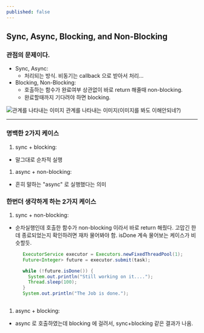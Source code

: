 ```yaml
---
published: false
---
```

## Sync, Async, Blocking, and Non-Blocking

### 관점의 문제이다.

- Sync, Async:
  - 처리되는 방식. 비동기는 callback 으로 받아서 처리...
- Blocking, Non-Blocking:
  - 호출하는 함수가 완료여부 상관없이 바로 return 해줄때 non-blocking.
  - 완료할때까지 기다려야 하면 blocking.



![관계를 나타내는 이미지]({{site.baseurl}}/_posts/2020/2020-12-30/2020-12-30-sync-async-blocking-non-blocking-1.jpg)
관계를 나타내는 이미지(이미지를 봐도 이해안되네?)

---

### 명백한 2가지 케이스
1. sync + blocking:
  - 말그대로 순차적 실행
1. async + non-blocking: 
  - 흔히 말하는 "async" 로 실행했다는 의미

### 한번더 생각하게 하는 2가지 케이스
1. sync + non-blocking:
  - 순차실행인데 호출한 함수가 non-blocking 이라서 바로 return 해줬다. 고맙긴 한데 종료되었는지 확인하려면 재차 물어봐야 함. isDone 계속 물어보는 케이스가 비슷할듯.
  ```java
		ExecutorService executor = Executors.newFixedThreadPool(1);
		Future<Integer> future = executor.submit(task);

		while (!future.isDone()) {
          System.out.println("Still working on it....");
          Thread.sleep(100);
        }
		System.out.println("The Job is done.");
		
  ```
1. async + blocking: 
  - async 로 호출하였는데 blocking 에 걸려서, sync+blocking 같은 결과가 나옴.


